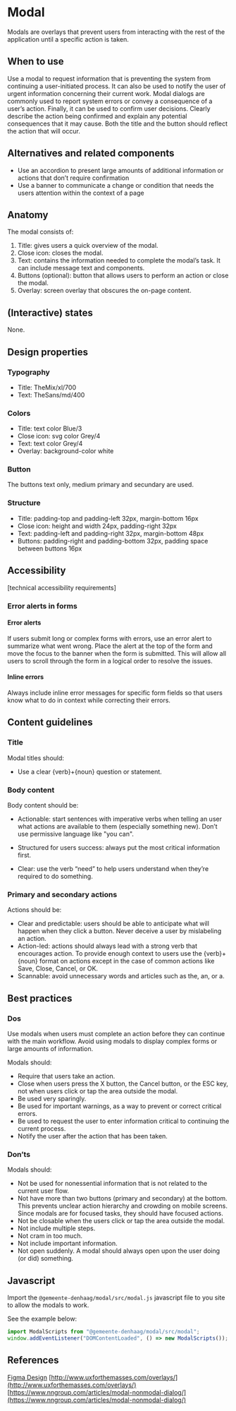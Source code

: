 # Modal

Modals are overlays that prevent users from interacting with the rest of the application until a specific action is taken.

## When to use

Use a modal to request information that is preventing the system from continuing a user-initiated process. It can also be used to notify the user of urgent information concerning their current work. Modal dialogs are commonly used to report system errors or convey a consequence of a user’s action. Finally, it can be used to confirm user decisions. Clearly describe the action being confirmed and explain any potential consequences that it may cause. Both the title and the button should reflect the action that will occur.

## Alternatives and related components

- Use an accordion to present large amounts of additional information or actions that don’t require confirmation
- Use a banner to communicate a change or condition that needs the users attention within the context of a page

## Anatomy

The modal consists of:

1. Title: gives users a quick overview of the modal.
2. Close icon: closes the modal.
3. Text: contains the information needed to complete the modal’s task. It can include message text and components.
4. Buttons (optional): button that allows users to perform an action or close the modal.
5. Overlay: screen overlay that obscures the on-page content.

## (Interactive) states

None.

## Design properties

### Typography

- Title: TheMix/xl/700
- Text: TheSans/md/400

### Colors

- Title: text color Blue/3
- Close icon: svg color Grey/4
- Text: text color Grey/4
- Overlay: background-color white

### Button

The buttons text only, medium primary and secundary are used.

### Structure

- Title: padding-top and padding-left 32px, margin-bottom 16px
- Close icon: height and width 24px, padding-right 32px
- Text: padding-left and padding-right 32px, margin-bottom 48px
- Buttons: padding-right and padding-bottom 32px, padding space between buttons 16px

## Accessibility

[technical accessibility requirements]

### Error alerts in forms

#### Error alerts

If users submit long or complex forms with errors, use an error alert to summarize what went wrong. Place the alert at the top of the form and move the focus to the banner when the form is submitted. This will allow all users to scroll through the form in a logical order to resolve the issues.

#### Inline errors

Always include inline error messages for specific form fields so that users know what to do in context while correcting their errors.

## Content guidelines

### Title

Modal titles should:

- Use a clear {verb}+{noun} question or statement.

### Body content

Body content should be:

- Actionable: start sentences with imperative verbs when telling an user what actions are available to them (especially something new). Don’t use permissive language like "you can".

- Structured for users success: always put the most critical information first.
- Clear: use the verb “need” to help users understand when they’re required to do something.

### Primary and secondary actions

Actions should be:

- Clear and predictable: users should be able to anticipate what will happen when they click a button. Never deceive a user by mislabeling an action.
- Action-led: actions should always lead with a strong verb that encourages action. To provide enough context to users use the {verb}+{noun} format on actions except in the case of common actions like Save, Close, Cancel, or OK.
- Scannable: avoid unnecessary words and articles such as the, an, or a.

## Best practices

### Dos

Use modals when users must complete an action before they can continue with the main workflow. Avoid using modals to display complex forms or large amounts of information.

Modals should:

- Require that users take an action.
- Close when users press the X button, the Cancel button, or the ESC key, not when users click or tap the area outside the modal.
- Be used very sparingly.
- Be used for important warnings, as a way to prevent or correct critical errors.
- Be used to request the user to enter information critical to continuing the current process.
- Notify the user after the action that has been taken.

### Don’ts

Modals should:

- Not be used for nonessential information that is not related to the current user flow.
- Not have more than two buttons (primary and secondary) at the bottom. This prevents unclear action hierarchy and crowding on mobile screens. Since modals are for focused tasks, they should have focused actions.
- Not be closable when the users click or tap the area outside the modal.
- Not include multiple steps.
- Not cram in too much.
- Not include important information.
- Not open suddenly. A modal should always open upon the user doing (or did) something.

## Javascript

Import the `@gemeente-denhaag/modal/src/modal.js` javascript file to you site to allow the modals to work.

See the example below:

```javascript
import ModalScripts from "@gemeente-denhaag/modal/src/modal";
window.addEventListener("DOMContentLoaded", () => new ModalScripts());
```

## References

[Figma Design](https://www.figma.com/file/JpoY3waVoQGlLQzQXTL9nn/Design-System---Gemeente-Den-Haag?node-id=0%3A1)
[http://www.uxforthemasses.com/overlays/](http://www.uxforthemasses.com/overlays/)
[https://www.nngroup.com/articles/modal-nonmodal-dialog/](https://www.nngroup.com/articles/modal-nonmodal-dialog/)

